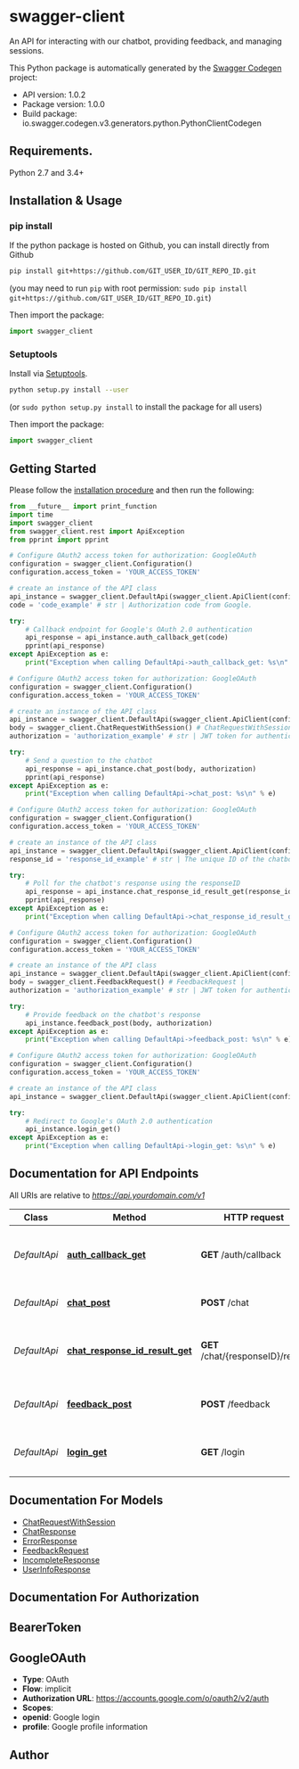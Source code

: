 # swagger-client
An API for interacting with our chatbot, providing feedback, and managing sessions.

This Python package is automatically generated by the [Swagger Codegen](https://github.com/swagger-api/swagger-codegen) project:

- API version: 1.0.2
- Package version: 1.0.0
- Build package: io.swagger.codegen.v3.generators.python.PythonClientCodegen

## Requirements.

Python 2.7 and 3.4+

## Installation & Usage
### pip install

If the python package is hosted on Github, you can install directly from Github

```sh
pip install git+https://github.com/GIT_USER_ID/GIT_REPO_ID.git
```
(you may need to run `pip` with root permission: `sudo pip install git+https://github.com/GIT_USER_ID/GIT_REPO_ID.git`)

Then import the package:
```python
import swagger_client 
```

### Setuptools

Install via [Setuptools](http://pypi.python.org/pypi/setuptools).

```sh
python setup.py install --user
```
(or `sudo python setup.py install` to install the package for all users)

Then import the package:
```python
import swagger_client
```

## Getting Started

Please follow the [installation procedure](#installation--usage) and then run the following:

```python
from __future__ import print_function
import time
import swagger_client
from swagger_client.rest import ApiException
from pprint import pprint

# Configure OAuth2 access token for authorization: GoogleOAuth
configuration = swagger_client.Configuration()
configuration.access_token = 'YOUR_ACCESS_TOKEN'

# create an instance of the API class
api_instance = swagger_client.DefaultApi(swagger_client.ApiClient(configuration))
code = 'code_example' # str | Authorization code from Google.

try:
    # Callback endpoint for Google's OAuth 2.0 authentication
    api_response = api_instance.auth_callback_get(code)
    pprint(api_response)
except ApiException as e:
    print("Exception when calling DefaultApi->auth_callback_get: %s\n" % e)

# Configure OAuth2 access token for authorization: GoogleOAuth
configuration = swagger_client.Configuration()
configuration.access_token = 'YOUR_ACCESS_TOKEN'

# create an instance of the API class
api_instance = swagger_client.DefaultApi(swagger_client.ApiClient(configuration))
body = swagger_client.ChatRequestWithSession() # ChatRequestWithSession | 
authorization = 'authorization_example' # str | JWT token for authentication.

try:
    # Send a question to the chatbot
    api_response = api_instance.chat_post(body, authorization)
    pprint(api_response)
except ApiException as e:
    print("Exception when calling DefaultApi->chat_post: %s\n" % e)

# Configure OAuth2 access token for authorization: GoogleOAuth
configuration = swagger_client.Configuration()
configuration.access_token = 'YOUR_ACCESS_TOKEN'

# create an instance of the API class
api_instance = swagger_client.DefaultApi(swagger_client.ApiClient(configuration))
response_id = 'response_id_example' # str | The unique ID of the chatbot's initial acknowledgment.

try:
    # Poll for the chatbot's response using the responseID
    api_response = api_instance.chat_response_id_result_get(response_id)
    pprint(api_response)
except ApiException as e:
    print("Exception when calling DefaultApi->chat_response_id_result_get: %s\n" % e)

# Configure OAuth2 access token for authorization: GoogleOAuth
configuration = swagger_client.Configuration()
configuration.access_token = 'YOUR_ACCESS_TOKEN'

# create an instance of the API class
api_instance = swagger_client.DefaultApi(swagger_client.ApiClient(configuration))
body = swagger_client.FeedbackRequest() # FeedbackRequest | 
authorization = 'authorization_example' # str | JWT token for authentication.

try:
    # Provide feedback on the chatbot's response
    api_instance.feedback_post(body, authorization)
except ApiException as e:
    print("Exception when calling DefaultApi->feedback_post: %s\n" % e)

# Configure OAuth2 access token for authorization: GoogleOAuth
configuration = swagger_client.Configuration()
configuration.access_token = 'YOUR_ACCESS_TOKEN'

# create an instance of the API class
api_instance = swagger_client.DefaultApi(swagger_client.ApiClient(configuration))

try:
    # Redirect to Google's OAuth 2.0 authentication
    api_instance.login_get()
except ApiException as e:
    print("Exception when calling DefaultApi->login_get: %s\n" % e)
```

## Documentation for API Endpoints

All URIs are relative to *https://api.yourdomain.com/v1*

Class | Method | HTTP request | Description
------------ | ------------- | ------------- | -------------
*DefaultApi* | [**auth_callback_get**](docs/DefaultApi.md#auth_callback_get) | **GET** /auth/callback | Callback endpoint for Google&#x27;s OAuth 2.0 authentication
*DefaultApi* | [**chat_post**](docs/DefaultApi.md#chat_post) | **POST** /chat | Send a question to the chatbot
*DefaultApi* | [**chat_response_id_result_get**](docs/DefaultApi.md#chat_response_id_result_get) | **GET** /chat/{responseID}/result | Poll for the chatbot&#x27;s response using the responseID
*DefaultApi* | [**feedback_post**](docs/DefaultApi.md#feedback_post) | **POST** /feedback | Provide feedback on the chatbot&#x27;s response
*DefaultApi* | [**login_get**](docs/DefaultApi.md#login_get) | **GET** /login | Redirect to Google&#x27;s OAuth 2.0 authentication

## Documentation For Models

 - [ChatRequestWithSession](docs/ChatRequestWithSession.md)
 - [ChatResponse](docs/ChatResponse.md)
 - [ErrorResponse](docs/ErrorResponse.md)
 - [FeedbackRequest](docs/FeedbackRequest.md)
 - [IncompleteResponse](docs/IncompleteResponse.md)
 - [UserInfoResponse](docs/UserInfoResponse.md)

## Documentation For Authorization


## BearerToken


## GoogleOAuth

- **Type**: OAuth
- **Flow**: implicit
- **Authorization URL**: https://accounts.google.com/o/oauth2/v2/auth
- **Scopes**: 
 - **openid**: Google login
 - **profile**: Google profile information


## Author


